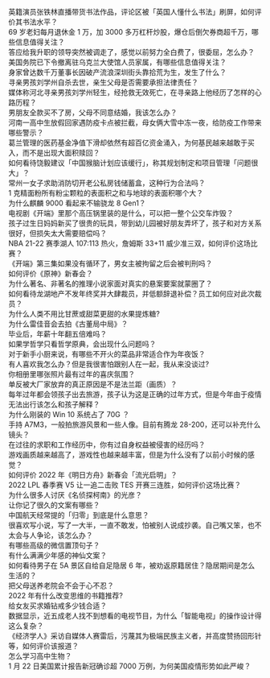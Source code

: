 英籍演员张铁林直播带货书法作品，评论区被「英国人懂什么书法」刷屏，如何评价其书法水平？  
69 岁老妇每月退休金 1 万，加 3000 多万杠杆炒股，爆仓后倒欠券商超千万，哪些信息值得关注？  
答应给我升职的领导突然被调走了，感觉以前努力全白费了，很委屈，怎么办？  
美国务院已下令撤离驻乌克兰大使馆人员家属，有哪些信息值得关注？  
身家曾达数千万董事长因破产流浪深圳街头靠拾荒为生，发生了什么？  
寻亲男孩刘学州自杀去世，亲生父母是否需要承担法律责任？  
媒体称河北寻亲男孩刘学州轻生，经抢救无效死亡，在寻亲路上他经历了怎样的心路历程？  
男朋友全款买不了房，父母不同意结婚，我该怎么办？  
河南一高中生放假回家遇防疫卡点被拦截，母女俩大雪中冻一夜，给防疫工作带来哪些警示？  
葛兰管理的医药基金净值下滑却依然有超百亿资金涌入，为何基民越来越敢于买入，而不是出现大面积赎回？  
如何看待饶毅建议「中国猴脑计划应该缓行」，称其规划制定和项目管理「问题很大」？  
常州一女子求助消防切开老公私房钱储蓄盒，这种行为合法吗？  
1 克精面粉所有粉尘颗粒的表面积之和与地球的表面积哪个大？  
为什么麒麟 9000 看起来不输骁龙 8 Gen1？  
电视剧《开端》里那个高压锅里装的是什么，可以把一整个公交车炸毁？  
孩子过生日妈妈新买了很贵的玩具，带到幼儿园被好朋友弄坏了，孩子和对方关系很好，但损失太大需要赔偿吗？  
NBA 21-22 赛季湖人 107:113 热火，詹姆斯 33+11 威少准三双，如何评价这场比赛？  
《开端》第三集如果没有循环了，男女主被拘留之后会被判刑吗？  
如何评价《原神》新春会？  
为什么著名、非著名的推理小说家面对真实的悬案要案就蒙圈了？  
如何看待龙湖地产不发年终奖并大肆裁员，并低额辞退补偿？员工如何应对此次裁员？  
为什么人类不用比甘蔗或甜菜更甜的水果提炼糖?  
为什么雷佳音会去拍《古董局中局》？  
毕业后，年薪十年翻五倍难吗？  
如果学哲学只看哲学原典，会出现什么问题吗？  
对于新手小厨来说，有哪些不开火的菜品非常适合作为年夜饭？  
有人喜欢我怎么办？但是我很害怕跟别人在一起，我从来没谈过?  
你相册里哪张照片最有过年的喜庆氛围？  
单反被大厂家放弃的真正原因是不是法兰距（画质）？  
每年过年都会领孩子出去旅游，孩子认为这是正确的过年方式，但是今年由于疫情无法出行该怎么和孩子解释？  
为什么刚装的 Win 10 系统占了 70G ？  
手持 A7M3，一般拍旅游风景和一些人像。目前有腾龙 28-200，还可以补充什么镜头？  
在过往的求职和工作经历中，你有过自身权益被侵害的经历吗？  
游戏画质越来越高了，游戏性也越来越丰富，但是为什么没有了以前小时候的感觉？  
如何评价 2022 年《明日方舟》新春会「流光启明」？  
2022 LPL 春季赛 V5 让一追二击败 TES 开赛三连胜，如何评价这场比赛？  
为什么很多人讨厌《名侦探柯南》的光彦？  
让你记了很久的文案有哪些？  
中国航天经常提的「归零」到底是什么意思？  
很喜欢写小说，写了一大半，一直不敢发，怕被别人说成抄袭。自己嘴又笨，也不太会与人争论，该怎么办？  
有哪些高级的微信置顶句子？  
有什么满满少年感的神仙文案？  
如何看待男子在 5A 景区自给自足隐居 6 年，被劝返原籍居住？隐居期间是怎么生活的？  
把父母送养老院会不会于心不忍？  
2022 年有什么改变思维的书籍推荐?  
给女友买求婚钻戒多少钱合适？  
数据显示，近五成老人找不到想看的电视节目，为什么「智能电视」的操作设计得这么复杂？  
《经济学人》采访自媒体人赛雷后，污蔑其为极端民族主义者，并高度赞扬回形针等，如何评价该报道？  
怎么学习高中生物？  
1 月 22 日美国累计报告新冠确诊超 7000 万例，为何美国疫情形势如此严峻？  
